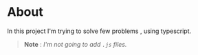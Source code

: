 # About
In this project I'm trying to solve few problems , using typescript.

> **Note** : _I'm not going to add `.js` files._

